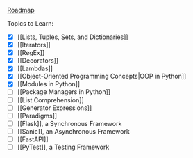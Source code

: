 [Roadmap](https://www.roadmap.sh/python)

Topics to Learn:
- [x] [[Lists, Tuples, Sets, and Dictionaries]]
- [x] [[Iterators]]
- [x] [[RegEx]]
- [x] [[Decorators]]
- [x] [[Lambdas]]
- [x] [[Object-Oriented Programming Concepts|OOP in Python]]
- [x] [[Modules in Python]]
- [ ] [[Package Managers in Python]]
- [ ] [[List Comprehension]]
- [ ] [[Generator Expressions]]
- [ ] [[Paradigms]]
- [ ] [[Flask]], a Synchronous Framework
- [ ] [[Sanic]], an Asynchronous Framework
- [ ] [[FastAPI]]
- [ ] [[PyTest]], a Testing Framework